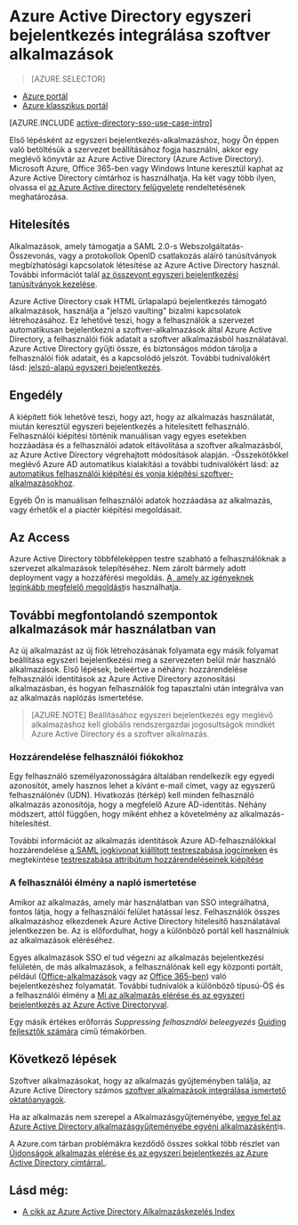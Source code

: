 <properties
    pageTitle="Azure Active Directory egyszeri bejelentkezés integrálása szoftver-alkalmazások |}  Microsoft Azure"
    description="Egyszeri bejelentkezés hitelesítési és felhasználói szoftver alkalmazásokat az Azure Active Directory kezelése központi access kiépítési engedélyezése. Megtudhatja, hogy miként integrálása az Azure Active Directory szoftver-alkalmazás között."
    services="active-directory"
      keywords="Azure Active Directory integrálása szoftver alkalmazások"
    documentationCenter=""
    authors="curtand"
    manager="femila"
    editor=""/>

<tags
    ms.service="active-directory"
    ms.devlang="na"
    ms.topic="article"
    ms.tgt_pltfrm="na"
    ms.workload="identity"
    ms.date="09/30/2016"
    ms.author="curtand"/>

# <a name="integrate-azure-active-directory-single-sign-on-with-saas-apps"></a>Azure Active Directory egyszeri bejelentkezés integrálása szoftver alkalmazások  

> [AZURE.SELECTOR]
- [Azure portál](active-directory-enterprise-apps-manage-sso.md)
- [Azure klasszikus portál](active-directory-sso-integrate-saas-apps.md)

[AZURE.INCLUDE [active-directory-sso-use-case-intro](../../includes/active-directory-sso-use-case-intro.md)]

Első lépésként az egyszeri bejelentkezés-alkalmazáshoz, hogy Ön éppen való betöltésük a szervezet beállításához fogja használni, akkor egy meglévő könyvtár az Azure Active Directory (Azure Active Directory). Microsoft Azure, Office 365-ben vagy Windows Intune keresztül kaphat az Azure Active Directory címtárhoz is használhatja. Ha két vagy több ilyen, olvassa el [az Azure Active directory felügyelete](active-directory-administer.md) rendeltetésének meghatározása.

## <a name="authentication"></a>Hitelesítés

Alkalmazások, amely támogatja a SAML 2.0-s Webszolgáltatás-Összevonás, vagy a protokollok OpenID csatlakozás aláíró tanúsítványok megbízhatósági kapcsolatok létesítése az Azure Active Directory használ. További információt talál [az összevont egyszeri bejelentkezési tanúsítványok kezelése](active-directory-sso-certs.md).

Azure Active Directory csak HTML űrlapalapú bejelentkezés támogató alkalmazások, használja a "jelszó vaulting" bizalmi kapcsolatok létrehozásához. Ez lehetővé teszi, hogy a felhasználók a szervezet automatikusan bejelentkezni a szoftver-alkalmazások által Azure Active Directory, a felhasználói fiók adatait a szoftver alkalmazásból használatával. Azure Active Directory gyűjti össze, és biztonságos módon tárolja a felhasználói fiók adatait, és a kapcsolódó jelszót. További tudnivalókért lásd: [jelszó-alapú egyszeri bejelentkezés](active-directory-appssoaccess-whatis.md#password-based-single-sign-on).

## <a name="authorization"></a>Engedély

A kiépített fiók lehetővé teszi, hogy azt, hogy az alkalmazás használatát, miután keresztül egyszeri bejelentkezés a hitelesített felhasználó. Felhasználói kiépítési történik manuálisan vagy egyes esetekben hozzáadása és a felhasználói adatok eltávolítása a szoftver alkalmazásból, az Azure Active Directory végrehajtott módosítások alapján. -Összekötőkkel meglévő Azure AD automatikus kialakítási a további tudnivalókért lásd: az [automatikus felhasználói kiépítési és vonja kiépítési szoftver-alkalmazásokhoz](active-directory-saas-app-provisioning.md).

Egyéb Ön is manuálisan felhasználói adatok hozzáadása az alkalmazás, vagy érhetők el a piactér kiépítési megoldásait.

## <a name="access"></a>Az Access

Azure Active Directory többféleképpen testre szabható a felhasználóknak a szervezet alkalmazások telepítéséhez. Nem zárolt bármely adott deployment vagy a hozzáférési megoldás. [A, amely az igényeknek leginkább megfelelő megoldást](active-directory-appssoaccess-whatis.md#deploying-azure-ad-integrated-applications-to-users)is használhatja.

## <a name="additional-considerations-for-applications-already-in-use"></a>További megfontolandó szempontok alkalmazások már használatban van

Az új alkalmazást az új fiók létrehozásának folyamata egy másik folyamat beállítása egyszeri bejelentkezési meg a szervezeten belül már használó alkalmazások. Első lépések, beleértve a néhány: hozzárendelése felhasználói identitások az Azure Active Directory azonosítási alkalmazásban, és hogyan felhasználók fog tapasztalni után integrálva van az alkalmazás naplózás ismertetése.

> [AZURE.NOTE] Beállításához egyszeri bejelentkezés egy meglévő alkalmazáshoz kell globális rendszergazdai jogosultságok mindkét Azure Active Directory és a szoftver alkalmazás.

### <a name="mapping-user-accounts"></a>Hozzárendelése felhasználói fiókokhoz

Egy felhasználó személyazonosságára általában rendelkezik egy egyedi azonosítót, amely hasznos lehet a kívánt e-mail címet, vagy az egyszerű felhasználónév (UDN). Hivatkozás (térkép) kell minden felhasználó alkalmazás azonosítója, hogy a megfelelő Azure AD-identitás. Néhány módszert, attól függően, hogy miként ehhez a követelmény az alkalmazás-hitelesítést.

További információt az alkalmazás identitások Azure AD-felhasználókkal hozzárendelése [a SAML jogkivonat kiállított testreszabása jogcímeken](http://social.technet.microsoft.com/wiki/contents/articles/31257.azure-active-directory-customizing-claims-issued-in-the-saml-token-for-pre-integrated-apps.aspx) és megtekintése [testreszabása attribútum hozzárendeléseinek kiépítése](active-directory-saas-customizing-attribute-mappings.md)

### <a name="understanding-the-users-log-in-experience"></a>A felhasználói élmény a napló ismertetése

Amikor az alkalmazás, amely már használatban van SSO integrálhatná, fontos látja, hogy a felhasználói felület hatással lesz. Felhasználók összes alkalmazáshoz elkezdenek Azure Active Directory hitelesítő használatával jelentkezzen be. Az is előfordulhat, hogy a különböző portál kell használniuk az alkalmazások eléréséhez.

Egyes alkalmazások SSO el tud végezni az alkalmazás bejelentkezési felületén, de más alkalmazások, a felhasználónak kell egy központi portált, például ([Office-alkalmazások](http://myapps.microsoft.com) vagy az [Office 365-ben](http://portal.office.com/myapps)) való bejelentkezéshez folyamatát. További tudnivalók a különböző típusú-ÖS és a felhasználói élmény a [Mi az alkalmazás elérése és az egyszeri bejelentkezés az Azure Active Directoryval](active-directory-appssoaccess-whatis.md).

Egy másik értékes erőforrás *Suppressing felhasználói beleegyezés* [Guiding fejlesztők számára](active-directory-applications-guiding-developers-for-lob-applications.md) című témakörben.

## <a name="next-steps"></a>Következő lépések


Szoftver alkalmazásokat, hogy az alkalmazás gyűjteményben találja, az Azure Active Directory számos [szoftver alkalmazások integrálása ismertető oktatóanyagok](active-directory-saas-tutorial-list.md).

Ha az alkalmazás nem szerepel a Alkalmazásgyűjteményébe, [vegye fel az Azure Active Directory alkalmazásgyűjteményébe egyéni alkalmazásként](http://blogs.technet.com/b/ad/archive/2015/06/17/bring-your-own-app-with-azure-ad-self-service-saml-configuration-gt-now-in-preview.aspx)is.

A Azure.com tárban problémákra kezdődő összes sokkal több részlet van [Újdonságok alkalmazás elérése és az egyszeri bejelentkezés az Azure Active Directory címtárral.](active-directory-appssoaccess-whatis.md).

## <a name="see-also"></a>Lásd még:

- [A cikk az Azure Active Directory Alkalmazáskezelés Index](active-directory-apps-index.md)
